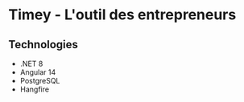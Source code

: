 # Timey - L'outil des entrepreneurs

## Technologies

- .NET 8
- Angular 14
- PostgreSQL
- Hangfire
